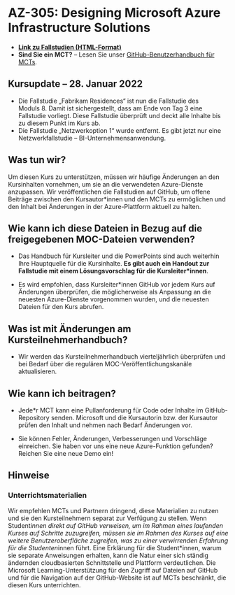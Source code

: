 # AZ-305: Designing Microsoft Azure Infrastructure Solutions

- **[Link zu Fallstudien (HTML-Format)](https://microsoftlearning.github.io/AZ-305-DesigningMicrosoftAzureInfrastructureSolutions/)**
- **Sind Sie ein MCT?** – Lesen Sie unser [GitHub-Benutzerhandbuch für MCTs](https://microsoftlearning.github.io/MCT-User-Guide/).

## Kursupdate – 28. Januar 2022

- Die Fallstudie „Fabrikam Residences“ ist nun die Fallstudie des Moduls 8. Damit ist sichergestellt, dass am Ende von Tag 3 eine Fallstudie vorliegt. Diese Fallstudie überprüft und deckt alle Inhalte bis zu diesem Punkt im Kurs ab. 
- Die Fallstudie „Netzwerkoption 1“ wurde entfernt. Es gibt jetzt nur eine Netzwerkfallstudie – BI-Unternehmensanwendung. 

## Was tun wir?

Um diesen Kurs zu unterstützen, müssen wir häufige Änderungen an den Kursinhalten vornehmen, um sie an die verwendeten Azure-Dienste anzupassen.  Wir veröffentlichen die Fallstudien auf GitHub, um offene Beiträge zwischen den Kursautor*innen und den MCTs zu ermöglichen und den Inhalt bei Änderungen in der Azure-Plattform aktuell zu halten.

## Wie kann ich diese Dateien in Bezug auf die freigegebenen MOC-Dateien verwenden?

- Das Handbuch für Kursleiter und die PowerPoints sind auch weiterhin Ihre Hauptquelle für die Kursinhalte. **Es gibt auch ein Handout zur Fallstudie mit einem Lösungsvorschlag für die Kursleiter*innen**. 

- Es wird empfohlen, dass Kursleiter*innen GitHub vor jedem Kurs auf Änderungen überprüfen, die möglicherweise als Anpassung an die neuesten Azure-Dienste vorgenommen wurden, und die neuesten Dateien für den Kurs abrufen.

## Was ist mit Änderungen am Kursteilnehmerhandbuch?

- Wir werden das Kursteilnehmerhandbuch vierteljährlich überprüfen und bei Bedarf über die regulären MOC-Veröffentlichungskanäle aktualisieren.

## Wie kann ich beitragen?

- Jede*r MCT kann eine Pullanforderung für Code oder Inhalte im GitHub-Repository senden. Microsoft und die Kursautorin bzw. der Kursautor prüfen den Inhalt und nehmen nach Bedarf Änderungen vor.

- Sie können Fehler, Änderungen, Verbesserungen und Vorschläge einreichen.  Sie haben vor uns eine neue Azure-Funktion gefunden?  Reichen Sie eine neue Demo ein!

## Hinweise

### Unterrichtsmaterialien

Wir empfehlen MCTs und Partnern dringend, diese Materialien zu nutzen und sie den Kursteilnehmern separat zur Verfügung zu stellen.  Wenn Student*innen direkt auf GitHub verweisen, um im Rahmen eines laufenden Kurses auf Schritte zuzugreifen, müssen sie im Rahmen des Kurses auf eine weitere Benutzeroberfläche zugreifen, was zu einer verwirrenden Erfahrung für die Studenten*innen führt. Eine Erklärung für die Student*innen, warum sie separate Anweisungen erhalten, kann die Natur einer sich ständig ändernden cloudbasierten Schnittstelle und Plattform verdeutlichen. Die Microsoft Learning-Unterstützung für den Zugriff auf Dateien auf GitHub und für die Navigation auf der GitHub-Website ist auf MCTs beschränkt, die diesen Kurs unterrichten.
